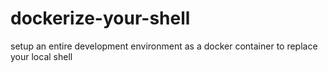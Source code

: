 # dockerize-your-shell
setup an entire development environment as a docker container to replace your local shell
